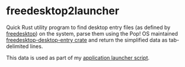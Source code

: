 # freedesktop2launcher

Quick Rust utility program to find desktop entry files (as defined by [freedesktop](https://specifications.freedesktop.org/desktop-entry-spec/desktop-entry-spec-latest.html)) on the system, parse them using the Pop! OS maintained [freedesktop-desktop-entry crate](https://crates.io/crates/freedesktop-desktop-entry) and return the simplified data as tab-delimited lines.

This data is used as part of my [application launcher script](https://github.com/remigourdon/scripts/blob/master/payloads/applications).
